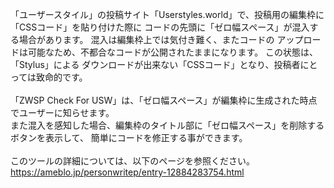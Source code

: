 「ユーザースタイル」の投稿サイト「Userstyles.world」で、投稿用の編集枠に「CSSコード」を貼り付けた際に
コードの先頭に「ゼロ幅スペース」が混入する場合があります。 混入は編集枠上では気付き難く、またコードの
アップロードは可能なため、不都合なコードが公開されたままになります。 この状態は、「Stylus」による
ダウンロードが出来ない「CSSコード」となり、投稿者にとっては致命的です。<br>
<br>
「ZWSP Check For USW」は、「ゼロ幅スペース」が編集枠に生成された時点でユーザーに知らせます。<br>
また混入を感知した場合、編集枠のタイトル部に「ゼロ幅スペース」を削除するボタンを表示して、
簡単にコードを修正する事ができます。<br>
<br>
このツールの詳細については、以下のページを参照ください。<br>
https://ameblo.jp/personwritep/entry-12884283754.html



